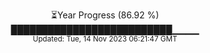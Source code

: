 <p align="center">
⏳Year Progress (86.92 %) <br>
██████████████████████████▁▁▁▁ <br>
<sub>Updated: Tue, 14 Nov 2023 06:21:47 GMT</sub>
</p>

